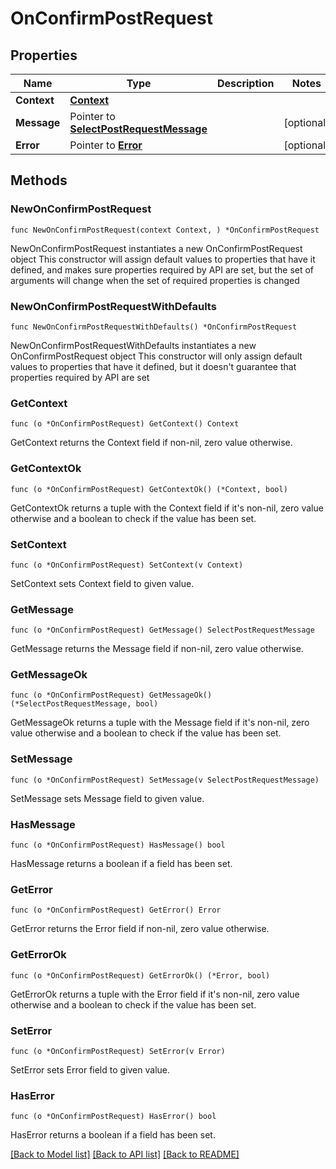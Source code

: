 # OnConfirmPostRequest

## Properties

Name | Type | Description | Notes
------------ | ------------- | ------------- | -------------
**Context** | [**Context**](Context.md) |  | 
**Message** | Pointer to [**SelectPostRequestMessage**](SelectPostRequestMessage.md) |  | [optional] 
**Error** | Pointer to [**Error**](Error.md) |  | [optional] 

## Methods

### NewOnConfirmPostRequest

`func NewOnConfirmPostRequest(context Context, ) *OnConfirmPostRequest`

NewOnConfirmPostRequest instantiates a new OnConfirmPostRequest object
This constructor will assign default values to properties that have it defined,
and makes sure properties required by API are set, but the set of arguments
will change when the set of required properties is changed

### NewOnConfirmPostRequestWithDefaults

`func NewOnConfirmPostRequestWithDefaults() *OnConfirmPostRequest`

NewOnConfirmPostRequestWithDefaults instantiates a new OnConfirmPostRequest object
This constructor will only assign default values to properties that have it defined,
but it doesn't guarantee that properties required by API are set

### GetContext

`func (o *OnConfirmPostRequest) GetContext() Context`

GetContext returns the Context field if non-nil, zero value otherwise.

### GetContextOk

`func (o *OnConfirmPostRequest) GetContextOk() (*Context, bool)`

GetContextOk returns a tuple with the Context field if it's non-nil, zero value otherwise
and a boolean to check if the value has been set.

### SetContext

`func (o *OnConfirmPostRequest) SetContext(v Context)`

SetContext sets Context field to given value.


### GetMessage

`func (o *OnConfirmPostRequest) GetMessage() SelectPostRequestMessage`

GetMessage returns the Message field if non-nil, zero value otherwise.

### GetMessageOk

`func (o *OnConfirmPostRequest) GetMessageOk() (*SelectPostRequestMessage, bool)`

GetMessageOk returns a tuple with the Message field if it's non-nil, zero value otherwise
and a boolean to check if the value has been set.

### SetMessage

`func (o *OnConfirmPostRequest) SetMessage(v SelectPostRequestMessage)`

SetMessage sets Message field to given value.

### HasMessage

`func (o *OnConfirmPostRequest) HasMessage() bool`

HasMessage returns a boolean if a field has been set.

### GetError

`func (o *OnConfirmPostRequest) GetError() Error`

GetError returns the Error field if non-nil, zero value otherwise.

### GetErrorOk

`func (o *OnConfirmPostRequest) GetErrorOk() (*Error, bool)`

GetErrorOk returns a tuple with the Error field if it's non-nil, zero value otherwise
and a boolean to check if the value has been set.

### SetError

`func (o *OnConfirmPostRequest) SetError(v Error)`

SetError sets Error field to given value.

### HasError

`func (o *OnConfirmPostRequest) HasError() bool`

HasError returns a boolean if a field has been set.


[[Back to Model list]](../README.md#documentation-for-models) [[Back to API list]](../README.md#documentation-for-api-endpoints) [[Back to README]](../README.md)



